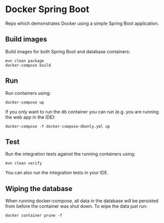 # Docker Spring Boot
Repo which demonstrates Docker using a simple Spring Boot application.

## Build images
Build images for both Spring Boot and database containers:
```
mvn clean package
docker-compose build
```

## Run
Run containers using:
```
docker-compose up
```

If you only want to run the db container you can run (e.g. you are running the web app in the IDE):
```
docker-compose -f docker-compose-dbonly.yml up
```

## Test
Run the integration tests against the running containers using:
```
mvn clean verify
```

You can also run the integration tests in your IDE.

## Wiping the database
When running docker-compose, all data in the database will be persisted from before the container was shut down. To wipe the data just run:
```
docker container prune -f
```
